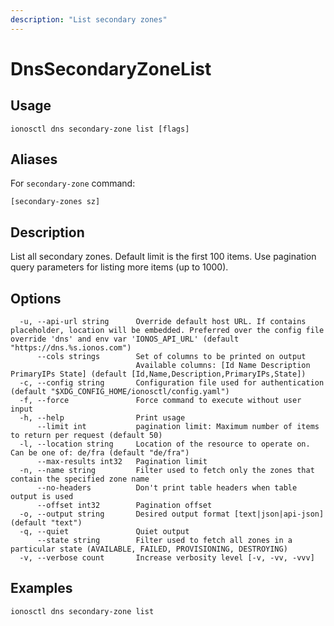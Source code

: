 ```yaml
---
description: "List secondary zones"
---
```


# DnsSecondaryZoneList

## Usage

```text
ionosctl dns secondary-zone list [flags]
```

## Aliases

For `secondary-zone` command:

```text
[secondary-zones sz]
```

## Description

List all secondary zones. Default limit is the first 100 items. Use pagination query parameters for listing more items (up to 1000).

## Options

```text
  -u, --api-url string      Override default host URL. If contains placeholder, location will be embedded. Preferred over the config file override 'dns' and env var 'IONOS_API_URL' (default "https://dns.%s.ionos.com")
      --cols strings        Set of columns to be printed on output 
                            Available columns: [Id Name Description PrimaryIPs State] (default [Id,Name,Description,PrimaryIPs,State])
  -c, --config string       Configuration file used for authentication (default "$XDG_CONFIG_HOME/ionosctl/config.yaml")
  -f, --force               Force command to execute without user input
  -h, --help                Print usage
      --limit int           pagination limit: Maximum number of items to return per request (default 50)
  -l, --location string     Location of the resource to operate on. Can be one of: de/fra (default "de/fra")
      --max-results int32   Pagination limit
  -n, --name string         Filter used to fetch only the zones that contain the specified zone name
      --no-headers          Don't print table headers when table output is used
      --offset int32        Pagination offset
  -o, --output string       Desired output format [text|json|api-json] (default "text")
  -q, --quiet               Quiet output
      --state string        Filter used to fetch all zones in a particular state (AVAILABLE, FAILED, PROVISIONING, DESTROYING)
  -v, --verbose count       Increase verbosity level [-v, -vv, -vvv]
```

## Examples

```text
ionosctl dns secondary-zone list
```

